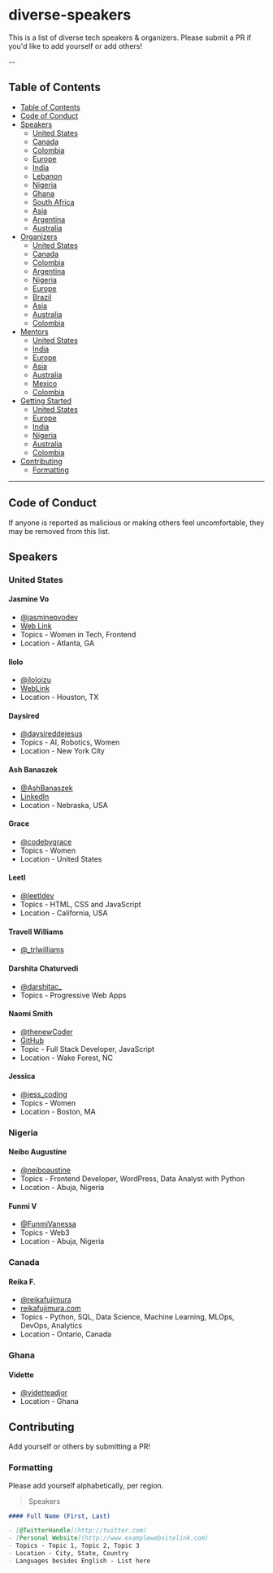 # diverse-speakers
This is a list of diverse tech speakers & organizers. Please submit a PR if you'd like to add yourself or add others!

--

## Table of Contents

- [Table of Contents](#table-of-contents)
- [Code of Conduct](#code-of-conduct)
- [Speakers](#speakers)
  - [United States](#united-states)
  - [Canada](#canada)
  - [Colombia](#colombia)
  - [Europe](#europe)
  - [India](#india)
  - [Lebanon](#lebanon)
  - [Nigeria](#nigeria)
  - [Ghana](#ghana)
  - [South Africa](#south-africa)
  - [Asia](#asia)
  - [Argentina](#argentina)
  - [Australia](#australia)
- [Organizers](#organizers)
  - [United States](#united-states-1)
  - [Canada](#canada-1)
  - [Colombia](#colombia)
  - [Argentina](#argentina-1)
  - [Nigeria](#nigeria-1)
  - [Europe](#europe-1)
  - [Brazil](#brazil)
  - [Asia](#asia-1)
  - [Australia](#australia)
  - [Colombia](#colombia)
- [Mentors](#mentors)
  - [United States](#united-states-2)
  - [India](#india-1)
  - [Europe](#europe-2)
  - [Asia](#asia-2)
  - [Australia](#australia)
  - [Mexico](#mexico)
  - [Colombia](#colombia)
- [Getting Started](#getting-started)
  - [United States](#united-states-3)
  - [Europe](#europe-3)
  - [India](#india-2)
  - [Nigeria](#nigeria-2)
  - [Australia](#australia)
  - [Colombia](#colombia)
- [Contributing](#contributing)
  - [Formatting](#formatting)

---

## Code of Conduct

If anyone is reported as malicious or making others feel uncomfortable, they may be removed from this list.

## Speakers

### United States

#### Jasmine Vo
- [@jasminepvodev](https://twitter.com/jasminepvodev)
- [Web Link](jasminepvo.netlify.app)
- Topics - Women in Tech, Frontend
- Location - Atlanta, GA

#### Ilolo
- [@iloloizu](https://twitter.com/iloloizu)
- [WebLink](https://linktr.ee/ilolo)
- Location - Houston, TX

#### Daysired
- [@daysireddejesus](https://twitter.com/daysireddejesus)
- Topics - AI, Robotics, Women
- Location - New York City

#### Ash Banaszek
- [@AshBanaszek](https://twitter.com/AshBanaszek)
- [LinkedIn](http://linkedin.com/in/ashmb)
- Location - Nebraska, USA

#### Grace
- [@codebygrace](https://twitter.com/codebygrace)
- Topics - Women
- Location - United States

#### Leetl
- [@leetldev](https://twitter.com/leetldev)
- Topics - HTML, CSS and JavaScript
- Location - California, USA

#### Travell Williams
- [@_trlwilliams](https://twitter.com/_trlwilliams)

#### 

#### Darshita Chaturvedi
- [@darshitac_](https://twitter.com/darshitac_)
- Topics - Progressive Web Apps
#### Naomi Smith
- [@thenewCoder](https://twitter.com/thenewCoder)
- [GitHub](https://github.com/smithnaomi)
- Topic - Full Stack Developer, JavaScript
- Location - Wake Forest, NC

#### Jessica
- [@jess_coding](https://twitter.com/jess_coding)
- Topics - Women
- Location - Boston, MA
### Nigeria

#### Neibo Augustine
- [@neiboaustine](https://twitter.com/neiboaustine)
- Topics - Frontend Developer, WordPress, Data Analyst with Python
- Location - Abuja, Nigeria

#### Funmi V
- [@FunmiVanessa](https://twitter.com/FunmiVanessa)
- Topics - Web3
- Location - Abuja, Nigeria



### Canada
#### Reika F.
- [@reikafujimura](https://twitter.com/reikafujimura)
- [reikafujimura.com](https://www.reikafujimura.com/)
- Topics - Python, SQL, Data Science, Machine Learning, MLOps, DevOps, Analytics
- Location - Ontario, Canada

### Ghana
#### Vidette
- [@videtteadjor](https://twitter.com/videtteadjor)
- Location - Ghana


## Contributing

Add yourself or others by submitting a PR!

### Formatting

Please add yourself alphabetically, per region.

> Speakers

```markdown
#### Full Name (First, Last)

- [@TwitterHandle](http://twitter.com)
- [Personal Website](http://www.examplewebsitelink.com)
- Topics - Topic 1, Topic 2, Topic 3
- Location - City, State, Country
- Languages besides English - List here
```
